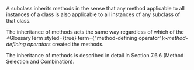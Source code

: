  



A subclass inherits methods in the sense that any method applicable to all instances of a class is also applicable to all instances of any subclass of that class. 



The inheritance of methods acts the same way regardless of which of the <GlossaryTerm styled={true} term={"method-defining operator"}><i>method-defining operators</i></GlossaryTerm> created the methods. 



The inheritance of methods is described in detail in Section 7.6.6 (Method Selection and Combination). 







 



 



